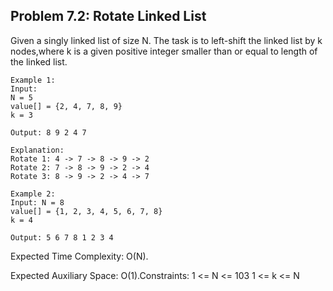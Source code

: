 ## Problem 7.2: Rotate Linked List

Given a singly linked list of size N. The task is to left-shift the linked list by k nodes,where k is a given positive integer smaller than or equal to length of the linked list.

```
Example 1:
Input:
N = 5
value[] = {2, 4, 7, 8, 9} 
k = 3

Output: 8 9 2 4 7

Explanation:
Rotate 1: 4 -> 7 -> 8 -> 9 -> 2
Rotate 2: 7 -> 8 -> 9 -> 2 -> 4
Rotate 3: 8 -> 9 -> 2 -> 4 -> 7
```
```
Example 2:
Input: N = 8
value[] = {1, 2, 3, 4, 5, 6, 7, 8} 
k = 4

Output: 5 6 7 8 1 2 3 4

```
Expected Time Complexity: O(N).

 Expected Auxiliary Space: O(1).Constraints: 1 <= N <= 103 1 <= k <= N